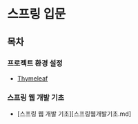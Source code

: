 # 스프링 입문

## 목차

### 프로젝트 환경 설정

- [Thymeleaf](Thymeleaf.md)

### 스프링 웹 개발 기초

- [스프링 웹 개발 기초][스프링웹개발기초.md]

